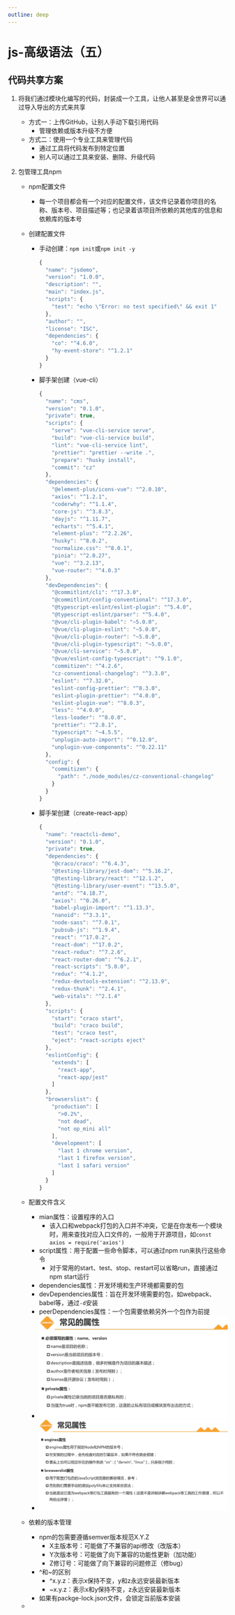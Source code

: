 ```yaml
---
outline: deep
---
```


# js-高级语法（五）

## 代码共享方案

1. 将我们通过模块化编写的代码，封装成一个工具，让他人甚至是全世界可以通过导入导出的方式来共享

   * 方式一：上传GitHub，让别人手动下载引用代码
     * 管理依赖或版本升级不方便
   * 方式二：使用一个专业工具来管理代码
     * 通过工具将代码发布到特定位置
     * 别人可以通过工具来安装、删除、升级代码

2. 包管理工具npm

   * npm配置文件

     * 每一个项目都会有一个对应的配置文件，该文件记录着你项目的名称、版本号、项目描述等；也记录着该项目所依赖的其他库的信息和依赖库的版本号

   * 创建配置文件

     * 手动创建：`npm init`或`npm init -y`

       ```js
       {
         "name": "jsdemo",
         "version": "1.0.0",
         "description": "",
         "main": "index.js",
         "scripts": {
           "test": "echo \"Error: no test specified\" && exit 1"
         },
         "author": "",
         "license": "ISC",
         "dependencies": {
           "co": "^4.6.0",
           "hy-event-store": "^1.2.1"
         }
       }
       ```

     * 脚手架创建（vue-cli）

       ```js
       {
         "name": "cms",
         "version": "0.1.0",
         "private": true,
         "scripts": {
           "serve": "vue-cli-service serve",
           "build": "vue-cli-service build",
           "lint": "vue-cli-service lint",
           "prettier": "prettier --write .",
           "prepare": "husky install",
           "commit": "cz"
         },
         "dependencies": {
           "@element-plus/icons-vue": "^2.0.10",
           "axios": "^1.2.1",
           "coderwhy": "^1.1.4",
           "core-js": "^3.8.3",
           "dayjs": "^1.11.7",
           "echarts": "^5.4.1",
           "element-plus": "^2.2.26",
           "husky": "^8.0.2",
           "normalize.css": "^8.0.1",
           "pinia": "^2.0.27",
           "vue": "^3.2.13",
           "vue-router": "^4.0.3"
         },
         "devDependencies": {
           "@commitlint/cli": "^17.3.0",
           "@commitlint/config-conventional": "^17.3.0",
           "@typescript-eslint/eslint-plugin": "^5.4.0",
           "@typescript-eslint/parser": "^5.4.0",
           "@vue/cli-plugin-babel": "~5.0.0",
           "@vue/cli-plugin-eslint": "~5.0.0",
           "@vue/cli-plugin-router": "~5.0.0",
           "@vue/cli-plugin-typescript": "~5.0.0",
           "@vue/cli-service": "~5.0.0",
           "@vue/eslint-config-typescript": "^9.1.0",
           "commitizen": "^4.2.6",
           "cz-conventional-changelog": "^3.3.0",
           "eslint": "^7.32.0",
           "eslint-config-prettier": "^8.3.0",
           "eslint-plugin-prettier": "^4.0.0",
           "eslint-plugin-vue": "^8.0.3",
           "less": "^4.0.0",
           "less-loader": "^8.0.0",
           "prettier": "^2.8.1",
           "typescript": "~4.5.5",
           "unplugin-auto-import": "^0.12.0",
           "unplugin-vue-components": "^0.22.11"
         },
         "config": {
           "commitizen": {
             "path": "./node_modules/cz-conventional-changelog"
           }
         }
       }
       ```

     * 脚手架创建（create-react-app）

       ```js
       {
         "name": "reactcli-demo",
         "version": "0.1.0",
         "private": true,
         "dependencies": {
           "@craco/craco": "^6.4.3",
           "@testing-library/jest-dom": "^5.16.2",
           "@testing-library/react": "^12.1.2",
           "@testing-library/user-event": "^13.5.0",
           "antd": "^4.18.7",
           "axios": "^0.26.0",
           "babel-plugin-import": "^1.13.3",
           "nanoid": "^3.3.1",
           "node-sass": "^7.0.1",
           "pubsub-js": "^1.9.4",
           "react": "^17.0.2",
           "react-dom": "^17.0.2",
           "react-redux": "^7.2.6",
           "react-router-dom": "^6.2.1",
           "react-scripts": "5.0.0",
           "redux": "^4.1.2",
           "redux-devtools-extension": "^2.13.9",
           "redux-thunk": "^2.4.1",
           "web-vitals": "^2.1.4"
         },
         "scripts": {
           "start": "craco start",
           "build": "craco build",
           "test": "craco test",
           "eject": "react-scripts eject"
         },
         "eslintConfig": {
           "extends": [
             "react-app",
             "react-app/jest"
           ]
         },
         "browserslist": {
           "production": [
             ">0.2%",
             "not dead",
             "not op_mini all"
           ],
           "development": [
             "last 1 chrome version",
             "last 1 firefox version",
             "last 1 safari version"
           ]
         }
       }
       ```

   * 配置文件含义

     * mian属性：设置程序的入口
       * 该入口和webpack打包的入口并不冲突，它是在你发布一个模块时，用来查找对应入口文件的，一般用于开源项目，如`const axios = require('axios')`
     * script属性：用于配置一些命令脚本，可以通过npm run来执行这些命令
       * 对于常用的start、test、stop、restart可以省略run，直接通过npm start运行
     * dependencies属性：开发环境和生产环境都需要的包
     * devDependencies属性：旨在开发环境需要的包，如webpack、babel等，通过`-d`安装
     * peerDependencies属性：一个包需要依赖另外一个包作为前提
     * ![](../../public/npm配置文件属性-1.png)
     * ![](../../public/npm配置文件属性-2.png)

   * 依赖的版本管理

     * npm的包需要遵循semver版本规范X.Y.Z
       * X主版本号：可能做了不兼容的api修改（改版本）
       * Y次版本号：可能做了向下兼容的功能性更新（加功能）
       * Z修订号：可能做了向下兼容的问题修正（修bug）
     * ^和~的区别
       * ^x.y.z：表示x保持不变，y和z永远安装最新版本
       * ~x.y.z：表示x和y保持不变，z永远安装最新版本
     * 如果有packge-lock.json文件，会锁定当前版本安装

   * 

